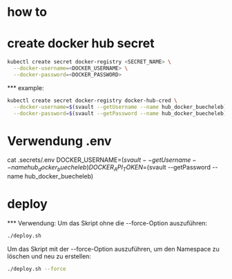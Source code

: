 # how to

# create docker hub secret

```bash
kubectl create secret docker-registry <SECRET_NAME> \
  --docker-username=<DOCKER_USERNAME> \
  --docker-password=<DOCKER_PASSWORD>
```

\*\*\* example:

```bash
kubectl create secret docker-registry docker-hub-cred \
  --docker-username=$(svault --getUsername --name hub_docker_buecheleb) \
  --docker-password=$(svault --getPassword --name hub_docker_buecheleb)
```

# Verwendung .env

cat .secrets/.env
DOCKER_USERNAME=$(svault --getUsername --name hub_docker_buecheleb)
DOCKER_API_TOKEN=$(svault --getPassword --name hub_docker_buecheleb)

# deploy

\*\*\* Verwendung:
Um das Skript ohne die --force-Option auszuführen:

```bash
./deploy.sh
```

Um das Skript mit der --force-Option auszuführen, um den Namespace zu löschen und neu zu erstellen:

```bash
./deploy.sh --force
```
